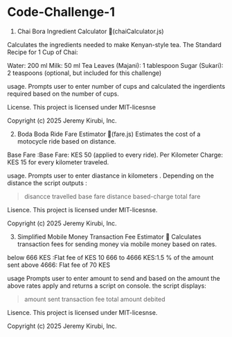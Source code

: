 # Code-Challenge-1
1. Chai Bora Ingredient Calculator 🍵(chaiCalculator.js)

Calculates the ingredients needed to make Kenyan-style tea.
The Standard Recipe for 1 Cup of Chai:

Water: 200 ml
Milk: 50 ml
Tea Leaves (Majani): 1 tablespoon
Sugar (Sukari): 2 teaspoons (optional, but included for this challenge)

usage.
Prompts user to enter number of cups  and  calculated the ingerdients required based on the number of cups.

License.
This project is licensed under MIT-licesnse

Copyright (c) 2025 Jeremy Kirubi, Inc.

2. Boda Boda Ride Fare Estimator 🛵(fare.js)
Estimates the cost of a motocycle ride based on distance.

Base Fare :Base Fare: KES 50 (applied to every ride).
Per Kilometer Charge: KES 15 for every kilometer traveled.

usage.
Prompts user to enter diastance in kilometers .
Depending on the distance the script outputs :
>disancce travelled
>base fare
>distance based-charge
>total fare

Lisence.
This project is licensed under MIT-licesnse.

Copyright (c) 2025 Jeremy Kirubi, Inc.

3. Simplified Mobile Money Transaction Fee Estimator 📱
Calculates transaction fees for sending money via mobile money based on rates.

below 666 KES :Flat fee of KES 10
666 to 4666 KES:1.5 % of the amount sent
above 4666: Flat fee of 70 KES

usage
Prompts user to enter amount to send and based on the amount the above rates apply and returns a script on console.
the script displays:
>amount sent
>transaction fee
>total amount debited


Lisence.
This project is licensed under MIT-licesnse.

Copyright (c) 2025 Jeremy Kirubi, Inc.